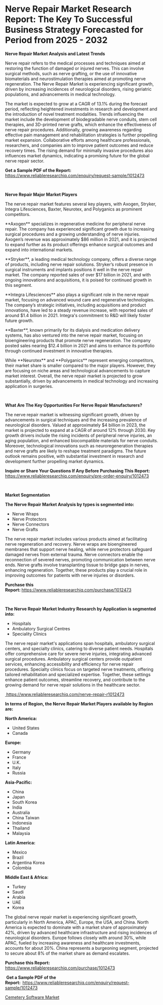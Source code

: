 <p><h1>Nerve Repair Market Research Report: The Key To Successful Business Strategy Forecasted for Period from 2025 - 2032</h1></p><p><strong>Nerve Repair Market Analysis and Latest Trends</strong></p>
<p><p>Nerve repair refers to the medical processes and techniques aimed at restoring the function of damaged or injured nerves. This can involve surgical methods, such as nerve grafting, or the use of innovative biomaterials and neurostimulation therapies aimed at promoting nerve regeneration. The Nerve Repair Market is experiencing significant growth, driven by increasing incidences of neurological disorders, rising geriatric populations, and advancements in medical technology.</p><p>The market is expected to grow at a CAGR of 13.1% during the forecast period, reflecting heightened investments in research and development and the introduction of novel treatment modalities. Trends influencing the market include the development of biodegradable nerve conduits, stem cell therapies, and 3D-printed nerve grafts, which enhance the effectiveness of nerve repair procedures. Additionally, growing awareness regarding effective pain management and rehabilitation strategies is further propelling market expansion. Collaborative efforts among healthcare professionals, researchers, and companies aim to improve patient outcomes and reduce recovery times. The rising demand for minimally invasive procedures also influences market dynamics, indicating a promising future for the global nerve repair sector.</p></p>
<p><strong>Get a Sample PDF of the Report:&nbsp;</strong> <a href="https://www.reliableresearchiq.com/enquiry/request-sample/1012473?utm_campaign=3148&utm_medium=2&utm_source=Github&utm_content=ia&utm_term=05032025&utm_id=nerve-repair">https://www.reliableresearchiq.com/enquiry/request-sample/1012473</a></p>
<p>&nbsp;</p>
<p><strong>Nerve Repair Major Market Players</strong></p>
<p><p>The nerve repair market features several key players, with Axogen, Stryker, Integra Lifesciences, Baxter, Neurotex, and Polyganics as prominent competitors. </p><p>**Axogen** specializes in regenerative medicine for peripheral nerve repair. The company has experienced significant growth due to increasing surgical procedures and a growing understanding of nerve injuries. Axogen’s revenue was approximately $86 million in 2021, and it is projected to expand further as its product offerings enhance surgical outcomes and expand into international markets.</p><p>**Stryker**, a leading medical technology company, offers a diverse range of products, including nerve repair solutions. Stryker’s robust presence in surgical instruments and implants positions it well in the nerve repair market. The company reported sales of over $17 billion in 2021, and with ongoing innovations and acquisitions, it is poised for continued growth in this segment.</p><p>**Integra Lifesciences** also plays a significant role in the nerve repair market, focusing on advanced wound care and regenerative technologies. The company’s strategic initiatives, including acquisitions and product innovations, have led to a steady revenue increase, with reported sales of around $1.4 billion in 2021. Integra's commitment to R&D will likely foster future growth.</p><p>**Baxter**, known primarily for its dialysis and medication delivery systems, has also ventured into the nerve repair market, focusing on bioengineering products that promote nerve regeneration. The company posted sales nearing $12.4 billion in 2021 and aims to enhance its portfolio through continued investment in innovative therapies.</p><p>While **Neurotex** and **Polyganics** represent emerging competitors, their market share is smaller compared to the major players. However, they are focusing on niche areas and technological advancements to capture market interest. Overall, the nerve repair market is projected to grow substantially, driven by advancements in medical technology and increasing application in surgeries.</p></p>
<p>&nbsp;</p>
<p><strong>What Are The Key Opportunities For Nerve Repair Manufacturers?</strong></p>
<p><p>The nerve repair market is witnessing significant growth, driven by advancements in surgical techniques and the increasing prevalence of neurological disorders. Valued at approximately $4 billion in 2023, the market is projected to expand at a CAGR of around 12% through 2030. Key growth drivers include the rising incidents of peripheral nerve injuries, an aging population, and enhanced biocompatible materials for nerve conduits. Moreover, technological innovations such as neuroregeneration therapies and nerve grafts are likely to reshape treatment paradigms. The future outlook remains positive, with substantial investment in research and development further propelling market dynamics.</p></p>
<p><strong>Inquire or Share Your Questions If Any Before Purchasing This Report:</strong> <a href="https://www.reliableresearchiq.com/enquiry/pre-order-enquiry/1012473?utm_campaign=3148&utm_medium=2&utm_source=Github&utm_content=ia&utm_term=05032025&utm_id=nerve-repair">https://www.reliableresearchiq.com/enquiry/pre-order-enquiry/1012473</a></p>
<p>&nbsp;</p>
<p><strong>Market Segmentation</strong></p>
<p><strong>The Nerve Repair Market Analysis by types is segmented into:</strong></p>
<p><ul><li>Nerve Wraps</li><li>Nerve Protectors</li><li>Nerve Connectors</li><li>Nerve Grafts</li></ul></p>
<p><p>The nerve repair market includes various products aimed at facilitating nerve regeneration and recovery. Nerve wraps are bioengineered membranes that support nerve healing, while nerve protectors safeguard damaged nerves from external trauma. Nerve connectors enable the reconnection of severed nerves, promoting communication between nerve ends. Nerve grafts involve transplanting tissue to bridge gaps in nerves, enhancing regeneration. Together, these products play a crucial role in improving outcomes for patients with nerve injuries or disorders.</p></p>
<p><strong>Purchase this Report:&nbsp;</strong><a href="https://www.reliableresearchiq.com/purchase/1012473?utm_campaign=3148&utm_medium=2&utm_source=Github&utm_content=ia&utm_term=05032025&utm_id=nerve-repair">https://www.reliableresearchiq.com/purchase/1012473</a></p>
<p>&nbsp;</p>
<p><strong>The Nerve Repair Market Industry Research by Application is segmented into:</strong></p>
<p><ul><li>Hospitals</li><li>Ambulatory Surgical Centres</li><li>Speciality Clinics</li></ul></p>
<p><p>The nerve repair market's applications span hospitals, ambulatory surgical centers, and specialty clinics, catering to diverse patient needs. Hospitals offer comprehensive care for severe nerve injuries, integrating advanced surgical procedures. Ambulatory surgical centers provide outpatient services, enhancing accessibility and efficiency for nerve repair procedures. Specialty clinics focus on targeted nerve treatments, offering tailored rehabilitation and specialized expertise. Together, these settings enhance patient outcomes, streamline recovery, and contribute to the growing demand for nerve repair solutions in the healthcare sector.</p></p>
<p><a href="https://www.reliableresearchiq.com/nerve-repair-r1012473?utm_campaign=3148&utm_medium=2&utm_source=Github&utm_content=ia&utm_term=05032025&utm_id=nerve-repair">&nbsp;https://www.reliableresearchiq.com/nerve-repair-r1012473</a></p>
<p><strong>In terms of Region, the Nerve Repair Market Players available by Region are:</strong></p>
<p>
    <p> <strong> North America: </strong>
        <ul>
            <li>United States</li>
            <li>Canada</li>
        </ul>
        </p> 
    <p> <strong> Europe: </strong>
        <ul>
            <li>Germany</li>
            <li>France</li>
            <li>U.K.</li>
            <li>Italy</li>
            <li>Russia</li>
        </ul>
        </p> 
    <p> <strong> Asia-Pacific: </strong>
        <ul>
            <li>China</li>
            <li>Japan</li>
            <li>South Korea</li>
            <li>India</li>
            <li>Australia</li>
            <li>China Taiwan</li>
            <li>Indonesia</li>
            <li>Thailand</li>
            <li>Malaysia</li>
        </ul>
        </p> 
    <p> <strong> Latin America: </strong>
        <ul>
            <li>Mexico</li>
            <li>Brazil</li>
            <li>Argentina Korea</li>
            <li>Colombia</li>
        </ul>
        </p> 
    <p> <strong> Middle East & Africa: </strong>
        <ul>
            <li>Turkey</li>
            <li>Saudi</li>
            <li>Arabia</li>
            <li>UAE</li>
            <li>Korea</li>
        </ul>
    </p>
    </p>
<p><p>The global nerve repair market is experiencing significant growth, particularly in North America, APAC, Europe, the USA, and China. North America is expected to dominate with a market share of approximately 42%, driven by advanced healthcare infrastructure and rising incidences of neurological disorders. Europe follows closely with around 30%, while APAC, fueled by increasing awareness and healthcare investments, accounts for about 20%. China represents a burgeoning segment, projected to secure about 8% of the market share as demand escalates.</p></p>
<p><strong>Purchase this Report: </strong><a href="https://www.reliableresearchiq.com/purchase/1012473?utm_campaign=3148&utm_medium=2&utm_source=Github&utm_content=ia&utm_term=05032025&utm_id=nerve-repair">https://www.reliableresearchiq.com/purchase/1012473</a></p>
<p>&nbsp;<strong>Get a Sample PDF of the Report:&nbsp;&nbsp;</strong><a href="https://www.reliableresearchiq.com/enquiry/request-sample/1012473?utm_campaign=3148&utm_medium=2&utm_source=Github&utm_content=ia&utm_term=05032025&utm_id=nerve-repair">https://www.reliableresearchiq.com/enquiry/request-sample/1012473</a></p>
<p><strong></strong></p>
<p><p><a href="https://github.com/jaquelynhasenaue8/Market-Research-Report-List-1/blob/main/cemetery-software-market.md?utm_campaign=3148&utm_medium=2&utm_source=Github&utm_content=ia&utm_term=05032025&utm_id=nerve-repair">Cemetery Software Market</a></p></p>